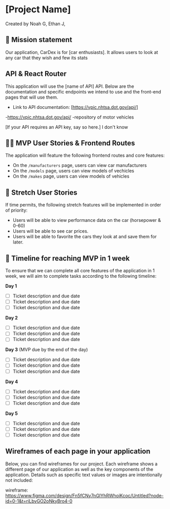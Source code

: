 # [Project Name]

Created by Noah G, Ethan J, 

## 🚀 Mission statement

Our application, CarDex is for [car enthusiasts]. It allows users to look at any car that they wish and few its stats

## API & React Router

This application will use the [name of API] API. Below are the documentation and specific endpoints we intend to use and the front-end pages that will use them.

- Link to API documentation: [https://vpic.nhtsa.dot.gov/api/]

-https://vpic.nhtsa.dot.gov/api/
  -repository of motor vehicles

[If your API requires an API key, say so here.] I don't know


## 👩‍💻 MVP User Stories & Frontend Routes

The application will feature the following frontend routes and core features:

* On the `/manufacturers` page, users can view car manufacturers
* On the `/models` page, users can view models of vechicles
* On the `/makes` page, users can view models of vehicles


## 🤔 Stretch User Stories

If time permits, the following stretch features will be implemented in order of priority:

* Users will be able to view performance data on the car (horsepower & 0-60)
* Users will be able to see car prices.
* Users will be able to favorite the cars they look at and save them for later.



## 📆 Timeline for reaching MVP in 1 week

To ensure that we can complete all core features of the application in 1 week, we will aim to complete tasks according to the following timeline:

**Day 1**
- [ ] Ticket description and due date
- [ ] Ticket description and due date
- [ ] Ticket description and due date

**Day 2**
- [ ] Ticket description and due date
- [ ] Ticket description and due date
- [ ] Ticket description and due date

**Day 3** (MVP due by the end of the day)
- [ ] Ticket description and due date
- [ ] Ticket description and due date
- [ ] Ticket description and due date

**Day 4**
- [ ] Ticket description and due date
- [ ] Ticket description and due date
- [ ] Ticket description and due date

**Day 5**
- [ ] Ticket description and due date
- [ ] Ticket description and due date
- [ ] Ticket description and due date

## Wireframes of each page in your application

Below, you can find wireframes for our project. Each wireframe shows a different page of our application as well as the key components of the application. Details such as specific text values or images are intentionally not included:

wireframe: https://www.figma.com/design/Fn5fCNy7nGlYhRWhoiKcoc/Untitled?node-id=0-1&t=riLbvGO2oNkyBro4-0
